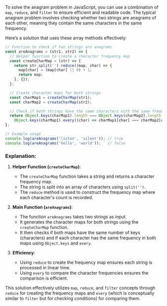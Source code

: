 To solve the anagram problem in JavaScript, you can use a combination of `map`, `reduce`, and `filter` to ensure efficient and readable code. The typical anagram problem involves checking whether two strings are anagrams of each other, meaning they contain the same characters in the same frequency.

Here’s a solution that uses these array methods effectively:

```javascript
// Function to check if two strings are anagrams
const areAnagrams = (str1, str2) => {
  // Helper function to create a character frequency map
  const createCharMap = (str) => {
    return str.split('').reduce((map, char) => {
      map[char] = (map[char] || 0) + 1;
      return map;
    }, {});
  };

  // Create character maps for both strings
  const charMap1 = createCharMap(str1);
  const charMap2 = createCharMap(str2);

  // Check if both strings have the same characters with the same frequencies
  return Object.keys(charMap1).length === Object.keys(charMap2).length &&
    Object.keys(charMap1).every((char) => charMap1[char] === charMap2[char]);
};

// Example usage
console.log(areAnagrams('listen', 'silent')); // true
console.log(areAnagrams('hello', 'world'));   // false
```

### Explanation:

1. **Helper Function (`createCharMap`)**:
   - The `createCharMap` function takes a string and returns a character frequency map.
   - The string is split into an array of characters using `split('')`.
   - The `reduce` method is used to construct the frequency map where each character's count is recorded.

2. **Main Function (`areAnagrams`)**:
   - The function `areAnagrams` takes two strings as input.
   - It generates the character maps for both strings using the `createCharMap` function.
   - It then checks if both maps have the same number of keys (characters) and if each character has the same frequency in both maps using `Object.keys` and `every`.

3. **Efficiency**:
   - Using `reduce` to create the frequency map ensures each string is processed in linear time.
   - Using `every` to compare the character frequencies ensures the comparison is efficient.

This solution effectively utilizes `map`, `reduce`, and `filter` concepts through `reduce` for creating the frequency maps and `every` (which is conceptually similar to `filter` but for checking conditions) for comparing them.
